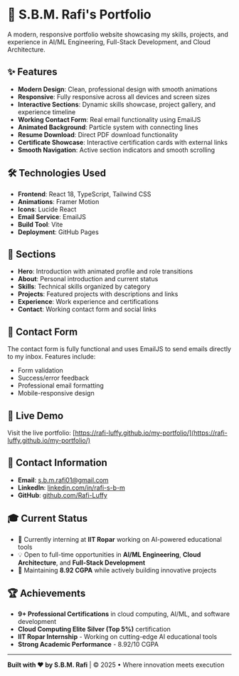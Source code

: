 # 🚀 S.B.M. Rafi's Portfolio

A modern, responsive portfolio website showcasing my skills, projects, and experience in AI/ML Engineering, Full-Stack Development, and Cloud Architecture.

## ✨ Features

- **Modern Design**: Clean, professional design with smooth animations
- **Responsive**: Fully responsive across all devices and screen sizes
- **Interactive Sections**: Dynamic skills showcase, project gallery, and experience timeline
- **Working Contact Form**: Real email functionality using EmailJS
- **Animated Background**: Particle system with connecting lines
- **Resume Download**: Direct PDF download functionality
- **Certificate Showcase**: Interactive certification cards with external links
- **Smooth Navigation**: Active section indicators and smooth scrolling

## 🛠️ Technologies Used

- **Frontend**: React 18, TypeScript, Tailwind CSS
- **Animations**: Framer Motion
- **Icons**: Lucide React
- **Email Service**: EmailJS
- **Build Tool**: Vite
- **Deployment**: GitHub Pages

## 🎯 Sections

- **Hero**: Introduction with animated profile and role transitions
- **About**: Personal introduction and current status
- **Skills**: Technical skills organized by category
- **Projects**: Featured projects with descriptions and links
- **Experience**: Work experience and certifications
- **Contact**: Working contact form and social links

## 📧 Contact Form

The contact form is fully functional and uses EmailJS to send emails directly to my inbox. Features include:
- Form validation
- Success/error feedback
- Professional email formatting
- Mobile-responsive design

## 🔗 Live Demo

Visit the live portfolio: [https://rafi-luffy.github.io/my-portfolio/](https://rafi-luffy.github.io/my-portfolio/)

## 📱 Contact Information

- **Email**: s.b.m.rafi01@gmail.com
- **LinkedIn**: [linkedin.com/in/rafi-s-b-m](https://www.linkedin.com/in/rafi-s-b-m/)
- **GitHub**: [github.com/Rafi-Luffy](https://github.com/Rafi-Luffy)

## 🎓 Current Status

- 🚀 Currently interning at **IIT Ropar** working on AI-powered educational tools
- 💡 Open to full-time opportunities in **AI/ML Engineering**, **Cloud Architecture**, and **Full-Stack Development**
- 🎯 Maintaining **8.92 CGPA** while actively building innovative projects

## 🏆 Achievements

- **9+ Professional Certifications** in cloud computing, AI/ML, and software development
- **Cloud Computing Elite Silver (Top 5%)** certification
- **IIT Ropar Internship** - Working on cutting-edge AI educational tools
- **Strong Academic Performance** - 8.92/10 CGPA

---

**Built with ❤️ by S.B.M. Rafi** | © 2025 • Where innovation meets execution